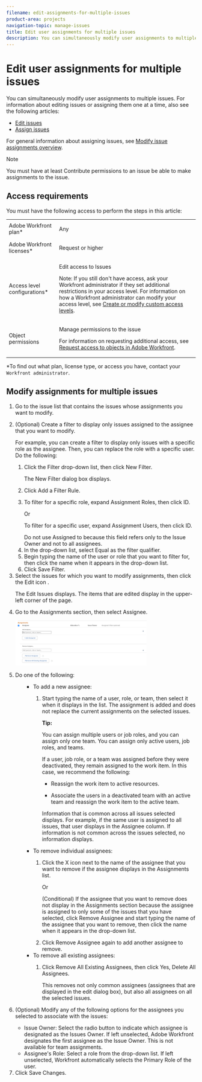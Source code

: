 ```yaml
---
filename: edit-assignments-for-multiple-issues
product-area: projects
navigation-topic: manage-issues
title: Edit user assignments for multiple issues
description: You can simultaneously modify user assignments to multiple issues. For information about editing issues or assigning them one at a time, also see the following articles:
---
```


# Edit user assignments for multiple issues

You can simultaneously modify user assignments to multiple issues.&nbsp;For information about editing issues or assigning them one at a time, also see the following articles:

* [Edit issues](../../../manage-work/issues/manage-issues/edit-issues.md) 
* [Assign issues](../../../manage-work/issues/manage-issues/assign-issues.md)

For general information about assigning issues, see [Modify issue assignments overview](../../../manage-work/issues/manage-issues/modify-issue-assignments-overview.md).

>[!NOTE]
>
>You must have at least Contribute permissions to an issue be able to make assignments to the issue.

## Access requirements

You must have the following access to perform the steps in this article:

<table cellspacing="0"> 
 <col> 
 <col> 
 <tbody> 
  <tr> 
   <td role="rowheader"><span>Adobe Workfront</span> plan*</td> 
   <td> <p>Any </p> </td> 
  </tr> 
  <tr> 
   <td role="rowheader"><span>Adobe Workfront</span> licenses*</td> 
   <td> <p><span>Request</span> or higher</p> </td> 
  </tr> 
  <tr> 
   <td role="rowheader">Access level configurations*</td> 
   <td> <p>Edit access to Issues</p> <p>Note: If you still don't have access, ask your <span>Workfront administrator</span> if they set additional restrictions in your access level. For information on how a <span>Workfront administrator</span> can modify your access level, see <a href="../../../administration-and-setup/add-users/configure-and-grant-access/create-modify-access-levels.md" class="MCXref xref">Create or modify custom access levels</a>.</p> </td> 
  </tr> 
  <tr> 
   <td role="rowheader">Object permissions</td> 
   <td> <p>Manage permissions to the issue</p> <p>For information on requesting additional access, see <a href="../../../workfront-basics/grant-and-request-access-to-objects/request-access.md" class="MCXref xref">Request access to objects in Adobe Workfront</a>.</p> </td> 
  </tr> 
 </tbody> 
</table>

&#42;To find out what plan, license type, or access you have, contact your `Workfront administrator`.

<!--
When to modify user assignments on issues You might want to modify the user assignments for multiple issues for a variety of reasons, including the following: Users join or leave your team A user takes a vacation that extends beyond the issue due dates A specific role or user is set as the assignee for multiple issues and you want to quickly modify all items to be assigned to a different user or role
-->

## Modify assignments for multiple issues

<ol> 
 <li value="1">Go to the issue list that contains the&nbsp;issues whose assignments you want to modify. </li> 
 <li value="2"> <p>(Optional) Create a filter to display only issues assigned to the assignee that you want to modify.</p> <p>For example, you can create a filter to display only issues with a specific role as the assignee.&nbsp;Then, you can&nbsp;replace the role with a specific user. Do the following:</p> 
  <ol> 
   <li value="1"> <p>Click the <span class="bold">Filter</span>&nbsp;drop-down list, then click <span class="bold">New Filter</span>.</p> <p>The New Filter dialog box displays. </p> </li> 
   <li value="2">Click <span class="bold">Add a Filter Rule.</span></li> 
   <li value="3"> <p>To filter for a specific role, expand <span class="bold">Assignment Roles,</span>&nbsp;then click <span class="bold">ID.</span></p> <p>Or</p> <p>To filter for a specific user, expand <span class="bold">Assignment Users,</span>&nbsp;then click <span class="bold">ID.</span></p> <note type="tip">
     Do not use 
     <span class="bold">Assigned to</span>&nbsp;because this field refers only to the Issue Owner and not to all assignees.
    </note> </li> 
   <li value="4">In the drop-down list, select <span class="bold">Equal</span> as the filter qualifier.</li> 
   <li value="5">Begin typing the name of the user or role that you want to filter for, then click the name when it appears in the drop-down list.</li> 
   <li value="6">Click <span class="bold">Save Filter.</span></li> 
  </ol> </li> 
 <li value="3"> Select the issues for which you want to modify assignments, then click the Edit icon . <p>The <span class="bold">Edit Issues</span> displays. The items that are edited display in the upper-left corner of the page.</p> </li> 
 <li value="4"> <p>Go to the <span class="bold">Assignments</span> section, then select <span class="bold">Assignee</span>.</p> <p> <img src="assets/classic-assignmens-area-on-edit-box-350x119.png" style="width: 350;height: 119;"> </p> </li> 
 <li value="5">Do one of the following:
  <ol>
   <ul>
    <li>To add a new assignee: 
     <ol>
      <li value="1"><p>Start typing the name of a user, role, or team, then select it when it displays in the list. The assignment is added and does not replace the current assignments on the selected issues. </p>
       <div class="tip_one-tip-with_bullets" data-mc-autonum="<b>Tip: </b>">
        <span class="autonumber"><span><b>Tip: </b></span></span>
        <p>You can assign multiple users or job roles, and you can assign only one team. <span>You can assign only active users, <span>job roles</span>, and teams.</span></p>
        <p><span>If a user, <span>job role</span>, or a team was assigned before they were deactivated, they remain assigned to the work item. In this case, we recommend the following:</span></p>
        <ul>
         <li><p><span>Reassign the work item to active resources.</span></p></li>
         <li><p><span>Associate the users in a deactivated team with an active team and reassign the work item to the active team.</span></p></li>
        </ul>
       </div><p>Information that is common across all issues selected displays. For example, if the same user is assigned to all issues, that user displays in the <span class="bold">Assignee</span>&nbsp;column. If information is not common across the issues selected, no information displays.</p></li>
     </ol></li>
    <li>To remove individual assignees: 
     <ol>
      <li value="1"><p>Click the <span class="bold">X icon</span> next to the name of the assignee that you want to remove if the assignee displays in the Assignments list.</p><p>Or</p><p>(Conditional) If the assignee that you want to remove does not display in the Assignments section because the assignee is assigned to only some of the issues that you have selected, click <span class="bold">Remove Assignee</span> and start typing the name of the assignee that you want to remove, then click the name when it appears in the drop-down list.</p></li>
      <li value="2">Click&nbsp;<span class="bold">Remove Assignee</span> again to add another assignee to remove.</li>
     </ol></li>
    <li>To remove all existing assignees: 
     <ol>
      <li value="1"><p>Click <span class="bold">Remove All Existing Assignees</span>, then click <span class="bold">Yes, Delete All Assignees</span>.</p><p>This removes not only common assignees (assignees that are displayed in the edit&nbsp;dialog box), but also all assignees on all the selected issues.</p></li>
     </ol></li>
   </ul>
  </ol></li> 
 <li value="6"> <p>(Optional) Modify any of the following options for the assignees you selected to associate with the issues:</p> 
  <ul> 
   <li><span class="bold">Issue Owner:</span>&nbsp;Select the radio button to indicate which assignee is designated as the Issues Owner. If left unselected, <span>Adobe Workfront</span> designates the first assignee as the Issue Owner. This is not available for team assignments. </li> 
   <li><span class="bold">Assignee's Role</span>: Select a role from the drop-down list. If left unselected, <span>Workfront</span> automatically selects the Primary Role of the user. </li> 
  </ul> </li> 
 <li value="7">Click <span class="bold">Save Changes</span>.</li> 
</ol>

